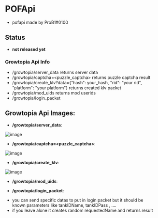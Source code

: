 # POFApi
- pofapi made by ProB1#0100

## Status
- **not released yet**

### Growtopia Api Info
- /growtopia/server_data returns server data
- /growtopia/captcha=<puzzle_captcha> returns puzzle captcha result
- /growtopia/create_klv?data={"hash": your_hash, "rid": "your rid", "platform": "your platform"} returns created klv packet
- /growtopia/mod_uids returns mod userids
- /growtopia/login_packet

## Growtopia Api Images:

- **/growtopia/server_data**:

![image](https://user-images.githubusercontent.com/50064486/233775982-91ca808c-4bd2-4d94-96e0-713c6d511943.png)

- **/growtopia/captcha=<puzzle_captcha>**:

![image](https://user-images.githubusercontent.com/50064486/233795375-e9d77f82-0d9a-4ffd-b974-bdebdf97aa15.png)

- **/growtopia/create_klv**:

![image](https://user-images.githubusercontent.com/50064486/233795635-6dd90aa8-098f-4279-96cd-423124094993.png)

- **/growtopia/mod_uids**:

- **/growtopia/login_packet**:
* you can send specific datas to put in login packet but it should be known parameters like tankIDName, tankIDPass , ....
* if you leave alone it creates random requestedName and returns result

